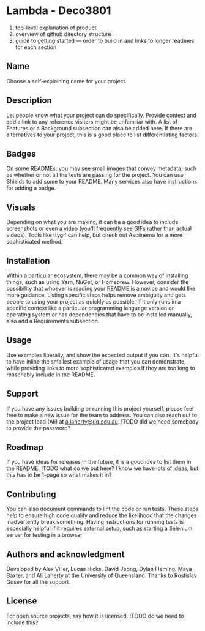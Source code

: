 # Lambda - Deco3801

1. top-level explanation of product
2. overview of github directory structure
3. guide to getting started — order to build in and links to longer readmes for each section 

## Name
Choose a self-explaining name for your project.

## Description
Let people know what your project can do specifically. Provide context and add a link to any reference visitors might be unfamiliar with. A list of Features or a Background subsection can also be added here. If there are alternatives to your project, this is a good place to list differentiating factors.

## Badges
On some READMEs, you may see small images that convey metadata, such as whether or not all the tests are passing for the project. You can use Shields to add some to your README. Many services also have instructions for adding a badge.

## Visuals
Depending on what you are making, it can be a good idea to include screenshots or even a video (you'll frequently see GIFs rather than actual videos). Tools like ttygif can help, but check out Asciinema for a more sophisticated method.

## Installation
Within a particular ecosystem, there may be a common way of installing things, such as using Yarn, NuGet, or Homebrew. However, consider the possibility that whoever is reading your README is a novice and would like more guidance. Listing specific steps helps remove ambiguity and gets people to using your project as quickly as possible. If it only runs in a specific context like a particular programming language version or operating system or has dependencies that have to be installed manually, also add a Requirements subsection.

## Usage
Use examples liberally, and show the expected output if you can. It's helpful to have inline the smallest example of usage that you can demonstrate, while providing links to more sophisticated examples if they are too long to reasonably include in the README.

## Support
If you have any issues building or running this project yourself, please feel free to make a new issue for the team to address. You can also reach out to the project lead (Ali) at a.laherty@uq.edu.au. 
!TODO did we need somebody to provide the password?

## Roadmap
If you have ideas for releases in the future, it is a good idea to list them in the README.
!TODO what do we put here? I know we have lots of ideas, but this has to be 1-page so what makes it in?

## Contributing
You can also document commands to lint the code or run tests. These steps help to ensure high code quality and reduce the likelihood that the changes inadvertently break something. Having instructions for running tests is especially helpful if it requires external setup, such as starting a Selenium server for testing in a browser.

## Authors and acknowledgment
Developed by Alex Viller, Lucas Hicks, David Jeong, Dylan Fleming, Maya Baxter, and Ali Laherty at the University of Queensland. Thanks to Rostislav Gusev for all the support. 

## License
For open source projects, say how it is licensed.
!TODO do we need to include this?
